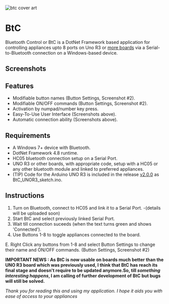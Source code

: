 ![btc cover art](https://github.com/SANeX15/BtC/assets/83059735/f125b041-0357-4875-bfe2-1469db33a85d)

# BtC

Bluetooth Control or BtC is a DotNet Framework based application for controlling appliances upto 8 ports on Uno R3 or [more boards](https://github.com/SANeX15/BtC/releases/tag/2.0.0) via a Serial-to-Bluetooth connection on a Windows-based device.

## Screenshots

## Features
 - Modifiable button names (Button Settings, Screenshot #2).
 - Modifiable ON/OFF commands (Button Settings, Screenshot #2).
 - Activation by numpad/number key press.
 - Easy-To-Use User Interface (Screenshots above).
 - Automatic connection ability (Screenshots above).

## Requirements
 - A Windows 7+ device with Bluetooth.
 - DotNet Framework 4.8 runtime.
 - HC05 bluetooth connection setup on a Serial Port.
 - UNO R3 or other boards, with appropriate code, setup with a HC05 or any other bluetooth module and linked to preferred appliances.
 - (TIP) Code for the Arduino UNO R3 is included in the release [v2.0.0](https://github.com/SANeX15/BtC/releases/tag/2.0.0) as BtC_UNOR3_sketch.ino.

## Instructions
 1. Turn on Bluetooth, connect to HC05 and link it to a Serial Port. -(details will be uploaded soon)
 2. Start BtC and select previously linked Serial Port.
 3. Wait till connection suceeds (when the text turns green and shows 'Connected').
 4. Use Buttons 1-8 to toggle appliances connected to the board.

 E. Right Click any buttons from 1-8 and select Button Settings to change their name and ON/OFF commands. (Button Settings, Screenshot #2)


**IMPORTANT NEWS : As BtC is now usable on boards much better than the UNO R3 board which was previously used, I think that BtC has reach its final stage and doesn't require to be updated anymore.So, till _something interesting happens_, I am calling of further development of BtC but bugs will still be solved.**

*Thank you for reading this and using my application. I hope it aids you with ease of access to your appliances*
